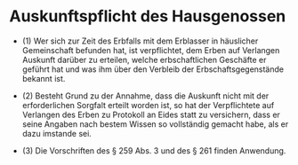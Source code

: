 # Auskunftspflicht des Hausgenossen

- (1) Wer sich zur Zeit des Erbfalls mit dem Erblasser in häuslicher Gemeinschaft befunden hat, ist verpflichtet, dem Erben auf Verlangen Auskunft darüber zu erteilen, welche erbschaftlichen Geschäfte er geführt hat und was ihm über den Verbleib der Erbschaftsgegenstände bekannt ist.

- (2) Besteht Grund zu der Annahme, dass die Auskunft nicht mit der erforderlichen Sorgfalt erteilt worden ist, so hat der Verpflichtete auf Verlangen des Erben zu Protokoll an Eides statt zu versichern, dass er seine Angaben nach bestem Wissen so vollständig gemacht habe, als er dazu imstande sei.

- (3) Die Vorschriften des § 259 Abs. 3 und des § 261 finden Anwendung.


